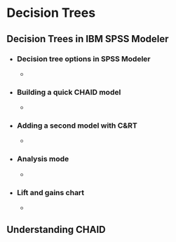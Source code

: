 # Decision Trees

## Decision Trees in IBM SPSS Modeler

* ### Decision tree options in SPSS Modeler

  *

* ### Building a quick CHAID model

  *

* ### Adding a second model with C&RT

  *

* ### Analysis mode

  *

* ### Lift and gains chart

  *

## Understanding CHAID

